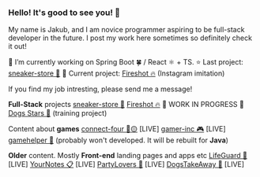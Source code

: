 
### Hello! It's good to see you! 👋

My name is Jakub, and I am novice programmer aspiring to be full-stack developer in the future. I post my work here sometimes so definitely check it out!

🔭 I’m currently working on Spring Boot 🍀 / React ⚛ + TS.
⭐ Last project: [sneaker-store 👟](https://github.com/MemeeMaster/sneaker-store)
🚧 Current project: [Fireshot 🔥](https://github.com/MemeeMaster/fireshot) (Instagram imitation)

If you find my job intresting, please send me a message!

**Full-Stack** projects
[sneaker-store 👟](https://github.com/MemeeMaster/sneaker-store)
[Fireshot 🔥](https://github.com/MemeeMaster/fireshot) 🚧 WORK IN PROGRESS 🚧
[Dogs Stars 🐶](https://github.com/MemeeMaster/training) (training project)

Content about **games**
[connect-four 🔴🟡](https://memeemaster.github.io/connect-four/) [LIVE]
[gamer-inc 🎮](https://memeemaster.github.io/gamerinc-project/) [LIVE]
[gamehelper 🤖](https://github.com/MemeeMaster/sneaker-store) (probably won't developed. It will be rebuilt for **Java**)

**Older** content. Mostly **Front-end** landing pages and apps etc
[LifeGuard 💊](https://memeemaster.github.io/lifeguard/) [LIVE]
[YourNotes 📋](https://memeemaster.github.io/yournotes-project/) [LIVE]
[PartyLovers 🎉](https://memeemaster.github.io/partylovers-project/) [LIVE]
[DogsTakeAway 🦴](https://memeemaster.github.io/dogstakeaway-project/) [LIVE]


